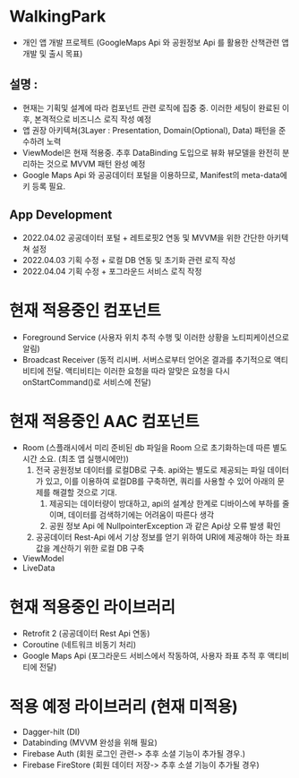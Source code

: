 # WalkingPark 
- 개인 앱 개발 프로젝트 (GoogleMaps Api 와 공원정보 Api 를 활용한 산책관련 앱 개발 및 출시 목표)

## 설명 :
- 현재는 기획및 설계에 따라 컴포넌트 관련 로직에 집중 중. 이러한 세팅이 완료된 이후, 본격적으로 비즈니스 로직 작성 예정
- 앱 권장 아키텍쳐(3Layer : Presentation, Domain(Optional), Data) 패턴을 준수하려 노력
- ViewModel은 현재 적용중. 추후 DataBinding 도입으로 뷰화 뷰모델을 완전히 분리하는 것으로 MVVM 패턴 완성 예정 
- Google Maps Api 와 공공데이터 포털을 이용하므로, Manifest의 meta-data에 키 등록 필요.

## App Development 
- 2022.04.02 공공데이터 포털 + 레트로핏2 연동 및 MVVM을 위한 간단한 아키텍쳐 설정
- 2022.04.03 기획 수정 + 로컬 DB 연동 및 초기화 관련 로직 작성
- 2022.04.04 기획 수정 + 포그라운드 서비스 로직 작정

# 현재 적용중인 컴포넌트
- Foreground Service (사용자 위치 추적 수행 및 이러한 상황을 노티피케이션으로 알림)
- Broadcast Receiver (동적 리시버. 서버스로부터 얻어온 결과를 추기적으로 액티비티에 전달. 액티비티는 이러한 요청을 따라 알맞은 요청을 다시 onStartCommand()로 서비스에 전달)

# 현재 적용중인 AAC 컴포넌트
- Room (스플래시에서 미리 준비된 db 파일을 Room 으로 초기화하는데 따른 별도 시간 소요. (최초 앱 실행시에만))
  1. 전국 공원정보 데이터를 로컬DB로 구축. api와는 별도로 제공되는 파일 데이터가 있고, 이를 이용하여 로컬DB를 구축하면, 쿼리를 사용할 수 있어 아래의 문제를 해결할 것으로 기대.
        1. 제공되는 데이터량이 방대하고, api의 설계상 한계로 디바이스에 부하를 줄이며, 데이터를 검색하기에는 어려움이 따른다 생각 
        2. 공원 정보 Api 에 NullpointerException 과 같은 Api상 오류 발생 확인 
  3. 공공데이터 Rest-Api 에서 기상 정보를 얻기 위하여 URI에 제공해야 하는 좌표값을 계산하기 위한 로컬 DB 구축
- ViewModel
- LiveData 

# 현재 적용중인 라이브러리
- Retrofit 2 (공공데이터 Rest Api 연동)
- Coroutine (네트워크 비동기 처리)
- Google Maps Api (포그라운드 서비스에서 작동하여, 사용자 좌표 추적 후 액티비티에 전달)

# 적용 예정 라이브러리 (현재 미적용)
- Dagger-hilt (DI)
- Databinding (MVVM 완성을 위해 필요)
- Firebase Auth (회원 로그인 관련-> 추후 소셜 기능이 추가될 경우.)
- Firebase FireStore (회원 데이터 저장-> 추후 소셜 기능이 추가될 경우)
